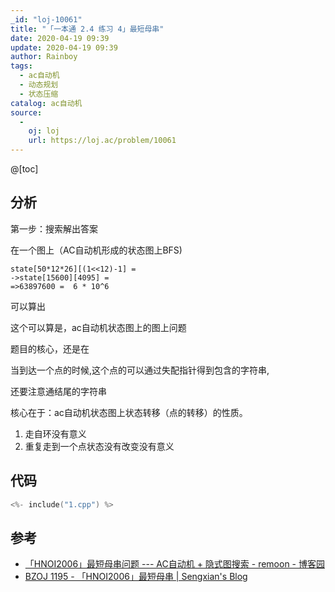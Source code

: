 ```yaml
---
_id: "loj-10061"
title: "「一本通 2.4 练习 4」最短母串"
date: 2020-04-19 09:39
update: 2020-04-19 09:39
author: Rainboy
tags:
  - ac自动机
  - 动态规划
  - 状态压缩
catalog: ac自动机
source: 
  - 
    oj: loj
    url: https://loj.ac/problem/10061
---
```



@[toc]

## 分析

第一步：搜索解出答案

在一个图上（AC自动机形成的状态图上BFS)


```
state[50*12*26][(1<<12)-1] = 
->state[15600][4095] = 
=>63897600 =  6 * 10^6
```

可以算出

这个可以算是，ac自动机状态图上的图上问题


题目的核心，还是在

当到达一个点的时候,这个点的可以通过失配指针得到包含的字符串,

还要注意通结尾的字符串


核心在于：ac自动机状态图上状态转移（点的转移）的性质。

 1. 走自环没有意义
 2. 重复走到一个点状态没有改变没有意义



## 代码

```c
<%- include("1.cpp") %>
```

## 参考

- [「HNOI2006」最短母串问题 --- AC自动机 + 隐式图搜索 - remoon - 博客园](https://www.cnblogs.com/reverymoon/p/8869586.html)
- [BZOJ 1195 - 「HNOI2006」最短母串 | Sengxian's Blog](https://blog.sengxian.com/solutions/bzoj-1195)
